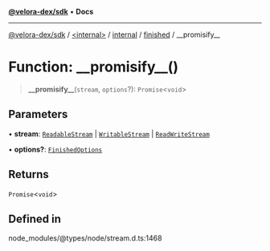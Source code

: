 [**@velora-dex/sdk**](../../../../../../README.md) • **Docs**

***

[@velora-dex/sdk](../../../../../../globals.md) / [\<internal\>](../../../../../README.md) / [internal](../../../README.md) / [finished](../README.md) / \_\_promisify\_\_

# Function: \_\_promisify\_\_()

> **\_\_promisify\_\_**(`stream`, `options`?): `Promise`\<`void`\>

## Parameters

• **stream**: [`ReadableStream`](../../../../../interfaces/ReadableStream.md) \| [`WritableStream`](../../../../../interfaces/WritableStream.md) \| [`ReadWriteStream`](../../../../../interfaces/ReadWriteStream.md)

• **options?**: [`FinishedOptions`](../../../interfaces/FinishedOptions.md)

## Returns

`Promise`\<`void`\>

## Defined in

node\_modules/@types/node/stream.d.ts:1468
